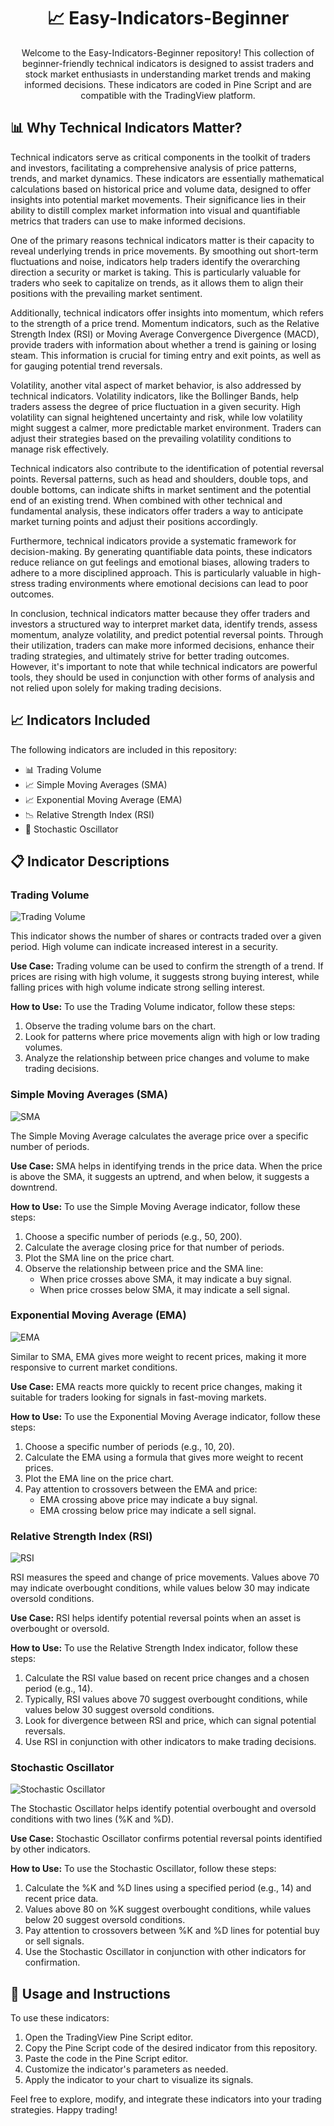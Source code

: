 <div align="center">
  <h1>📈 Easy-Indicators-Beginner</h1>
  <p>Welcome to the Easy-Indicators-Beginner repository! This collection of beginner-friendly technical indicators is designed to assist traders and stock market enthusiasts in understanding market trends and making informed decisions. These indicators are coded in Pine Script and are compatible with the TradingView platform.</p>
</div>

## 📊 Why Technical Indicators Matter?

Technical indicators serve as critical components in the toolkit of traders and investors, facilitating a comprehensive analysis of price patterns, trends, and market dynamics. These indicators are essentially mathematical calculations based on historical price and volume data, designed to offer insights into potential market movements. Their significance lies in their ability to distill complex market information into visual and quantifiable metrics that traders can use to make informed decisions.

One of the primary reasons technical indicators matter is their capacity to reveal underlying trends in price movements. By smoothing out short-term fluctuations and noise, indicators help traders identify the overarching direction a security or market is taking. This is particularly valuable for traders who seek to capitalize on trends, as it allows them to align their positions with the prevailing market sentiment.

Additionally, technical indicators offer insights into momentum, which refers to the strength of a price trend. Momentum indicators, such as the Relative Strength Index (RSI) or Moving Average Convergence Divergence (MACD), provide traders with information about whether a trend is gaining or losing steam. This information is crucial for timing entry and exit points, as well as for gauging potential trend reversals.

Volatility, another vital aspect of market behavior, is also addressed by technical indicators. Volatility indicators, like the Bollinger Bands, help traders assess the degree of price fluctuation in a given security. High volatility can signal heightened uncertainty and risk, while low volatility might suggest a calmer, more predictable market environment. Traders can adjust their strategies based on the prevailing volatility conditions to manage risk effectively.

Technical indicators also contribute to the identification of potential reversal points. Reversal patterns, such as head and shoulders, double tops, and double bottoms, can indicate shifts in market sentiment and the potential end of an existing trend. When combined with other technical and fundamental analysis, these indicators offer traders a way to anticipate market turning points and adjust their positions accordingly.

Furthermore, technical indicators provide a systematic framework for decision-making. By generating quantifiable data points, these indicators reduce reliance on gut feelings and emotional biases, allowing traders to adhere to a more disciplined approach. This is particularly valuable in high-stress trading environments where emotional decisions can lead to poor outcomes.

In conclusion, technical indicators matter because they offer traders and investors a structured way to interpret market data, identify trends, assess momentum, analyze volatility, and predict potential reversal points. Through their utilization, traders can make more informed decisions, enhance their trading strategies, and ultimately strive for better trading outcomes. However, it's important to note that while technical indicators are powerful tools, they should be used in conjunction with other forms of analysis and not relied upon solely for making trading decisions.

## 📈 Indicators Included

The following indicators are included in this repository:

- 📊 Trading Volume
- 📈 Simple Moving Averages (SMA)
- 📈 Exponential Moving Average (EMA)
- 📉 Relative Strength Index (RSI)
- 🔄 Stochastic Oscillator

## 📋 Indicator Descriptions

### Trading Volume
![Trading Volume](images/volume_chart.png)

This indicator shows the number of shares or contracts traded over a given period. High volume can indicate increased interest in a security.

**Use Case:**
Trading volume can be used to confirm the strength of a trend. If prices are rising with high volume, it suggests strong buying interest, while falling prices with high volume indicate strong selling interest.

**How to Use:**
To use the Trading Volume indicator, follow these steps:
1. Observe the trading volume bars on the chart.
2. Look for patterns where price movements align with high or low trading volumes.
3. Analyze the relationship between price changes and volume to make trading decisions.

### Simple Moving Averages (SMA)
![SMA](images/sma_chart.png)

The Simple Moving Average calculates the average price over a specific number of periods.

**Use Case:**
SMA helps in identifying trends in the price data. When the price is above the SMA, it suggests an uptrend, and when below, it suggests a downtrend.

**How to Use:**
To use the Simple Moving Average indicator, follow these steps:
1. Choose a specific number of periods (e.g., 50, 200).
2. Calculate the average closing price for that number of periods.
3. Plot the SMA line on the price chart.
4. Observe the relationship between price and the SMA line:
   - When price crosses above SMA, it may indicate a buy signal.
   - When price crosses below SMA, it may indicate a sell signal.

### Exponential Moving Average (EMA)
![EMA](images/ema_chart.png)

Similar to SMA, EMA gives more weight to recent prices, making it more responsive to current market conditions.

**Use Case:**
EMA reacts more quickly to recent price changes, making it suitable for traders looking for signals in fast-moving markets.

**How to Use:**
To use the Exponential Moving Average indicator, follow these steps:
1. Choose a specific number of periods (e.g., 10, 20).
2. Calculate the EMA using a formula that gives more weight to recent prices.
3. Plot the EMA line on the price chart.
4. Pay attention to crossovers between the EMA and price:
   - EMA crossing above price may indicate a buy signal.
   - EMA crossing below price may indicate a sell signal.

### Relative Strength Index (RSI)
![RSI](images/rsi_chart.png)

RSI measures the speed and change of price movements. Values above 70 may indicate overbought conditions, while values below 30 may indicate oversold conditions.

**Use Case:**
RSI helps identify potential reversal points when an asset is overbought or oversold.

**How to Use:**
To use the Relative Strength Index indicator, follow these steps:
1. Calculate the RSI value based on recent price changes and a chosen period (e.g., 14).
2. Typically, RSI values above 70 suggest overbought conditions, while values below 30 suggest oversold conditions.
3. Look for divergence between RSI and price, which can signal potential reversals.
4. Use RSI in conjunction with other indicators to make trading decisions.

### Stochastic Oscillator
![Stochastic Oscillator](images/stochastic_chart.png)

The Stochastic Oscillator helps identify potential overbought and oversold conditions with two lines (%K and %D).

**Use Case:**
Stochastic Oscillator confirms potential reversal points identified by other indicators.

**How to Use:**
To use the Stochastic Oscillator, follow these steps:
1. Calculate the %K and %D lines using a specified period (e.g., 14) and recent price data.
2. Values above 80 on %K suggest overbought conditions, while values below 20 suggest oversold conditions.
3. Pay attention to crossovers between %K and %D lines for potential buy or sell signals.
4. Use the Stochastic Oscillator in conjunction with other indicators for confirmation.

## 🚀 Usage and Instructions

To use these indicators:
1. Open the TradingView Pine Script editor.
2. Copy the Pine Script code of the desired indicator from this repository.
3. Paste the code in the Pine Script editor.
4. Customize the indicator's parameters as needed.
5. Apply the indicator to your chart to visualize its signals.

Feel free to explore, modify, and integrate these indicators into your trading strategies. Happy trading!
